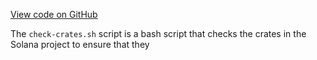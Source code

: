 [View code on GitHub](https://github.com/solana-labs/solana/blob/master/ci/check-crates.sh)

The `check-crates.sh` script is a bash script that checks the crates in the Solana project to ensure that they